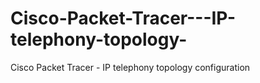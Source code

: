 # Cisco-Packet-Tracer---IP-telephony-topology-
Cisco Packet Tracer - IP telephony topology configuration
